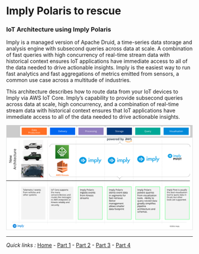 # Imply Polaris to rescue

### IoT Architecture using Imply Polaris

Imply is a managed version of Apache Druid, a time-series data storage and analysis engine with subsecond queries across data at scale. A combination of fast queries with high concurrency of real-time stream data with historical context ensures IoT applications have immediate access to all of the data needed to drive actionable insights. Imply is the easiest way to run fast analytics and fast aggregations of metrics emitted from sensors, a common use case across a multitude of industries.

This architecture describes how to route data from your IoT devices to Imply via AWS IoT Core. Imply’s capability to provide subsecond queries across data at scale, high concurrency, and a combination of real-time stream data with historical context ensures that IoT applications have immediate access to all of the data needed to drive actionable insights.

![Imply Polaris](/Part3/NewIoTArchitecture.png "Imply Polaris IoT Architecture")


***
*Quick links :*
[Home](/README.md) - [Part 1](/Part1/README.md) - [Part 2](/Part2/README.md) - [Part 3](/Part3/README.md) - [Part 4](/Part4/README.md)
